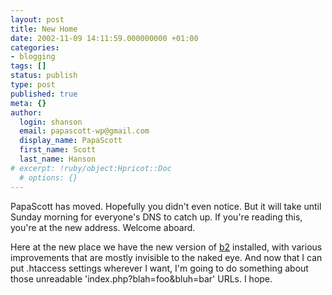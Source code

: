 ```yaml
---
layout: post
title: New Home
date: 2002-11-09 14:11:59.000000000 +01:00
categories:
- blogging
tags: []
status: publish
type: post
published: true
meta: {}
author:
  login: shanson
  email: papascott-wp@gmail.com
  display_name: PapaScott
  first_name: Scott
  last_name: Hanson
# excerpt: !ruby/object:Hpricot::Doc
  # options: {}
---
```

<p>PapaScott has moved. Hopefully you didn't even notice. But it will take until Sunday morning for everyone's DNS to catch up. If you're reading this, you're at the new address. Welcome aboard.</p>
<p>Here at the new place we have the new version of <a href="http://www.cafelog.com/">b2</a> installed, with various improvements that are mostly invisible to the naked eye. And now that I can put .htaccess settings wherever I want, I'm going to do something about those unreadable 'index.php?blah=foo&amp;bluh=bar' URLs. I hope.</p>
